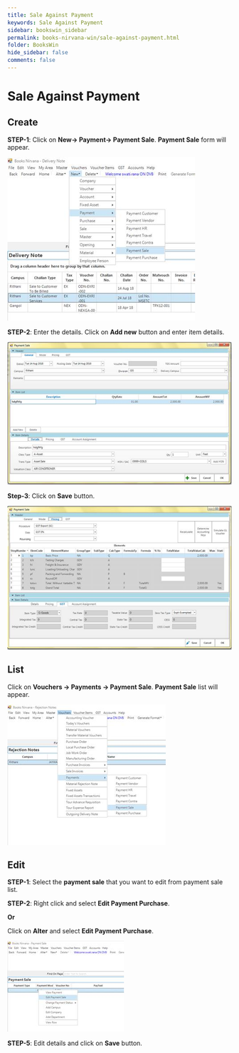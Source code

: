 ```yaml
---
title: Sale Against Payment
keywords: Sale Against Payment
sidebar: bookswin_sidebar
permalink: books-nirvana-win/sale-against-payment.html
folder: BooksWin
hide_sidebar: false
comments: false
---
```


# Sale Against Payment

## Create

**STEP-1**: Click on **New-> Payment-> Payment Sale**. **Payment Sale** form will appear.

![](/images/sale-against-pay-create.jpg)

**STEP-2**: Enter the details. Click on **Add new** button and enter item details.

![](/images/sale-against-pay-create-addnew.jpg)

**Step-3**: Click on **Save** button.

![](/images/sale-against-pay-create-save.jpg)

## List

Click on **Vouchers -> Payments -> Payment Sale**. **Payment Sale** list will appear.

![](/images/sale-against-pay-list.jpg)

## Edit

**STEP-1**: Select the **payment sale** that you want to edit from payment sale list.

**STEP-2**: Right click and select **Edit Payment Purchase**.

**Or**

Click on **Alter** and select **Edit Payment Purchase**.



![](/images/sale-against-pay-edit.jpg)



**STEP-5**: Edit details and click on **Save** button.
